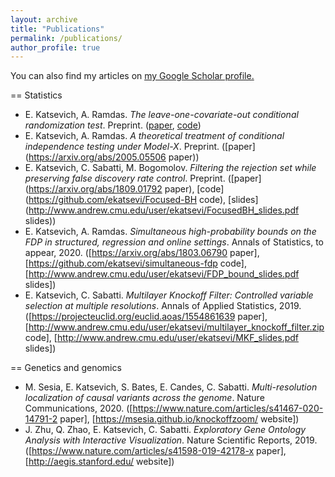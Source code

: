 ```yaml
---
layout: archive
title: "Publications"
permalink: /publications/
author_profile: true
---
```


You can also find my articles on <u><a href="https://scholar.google.com/citations?user=xC13Kb4AAAAJ&hl=en">my Google Scholar profile</a>.</u>

== Statistics

- E. Katsevich, A. Ramdas. *The leave-one-covariate-out conditional randomization test*. Preprint. ([paper](https://arxiv.org/abs/2006.08482), [code](https://github.com/ekatsevi/LOCO-CRT))
- E. Katsevich, A. Ramdas. *A theoretical treatment of conditional independence testing under Model-X*. Preprint. ([paper](https://arxiv.org/abs/2005.05506 paper))
- E. Katsevich, C. Sabatti, M. Bogomolov. *Filtering the rejection set while preserving false discovery rate control*. Preprint. ([paper](https://arxiv.org/abs/1809.01792 paper),  [code](https://github.com/ekatsevi/Focused-BH code), [slides](http://www.andrew.cmu.edu/user/ekatsevi/FocusedBH_slides.pdf slides))
- E. Katsevich, A. Ramdas. *Simultaneous high-probability bounds on the FDP in structured, regression and online settings*. Annals of Statistics, to appear, 2020. ([https://arxiv.org/abs/1803.06790 paper], [https://github.com/ekatsevi/simultaneous-fdp code], [http://www.andrew.cmu.edu/user/ekatsevi/FDP_bound_slides.pdf slides])
- E. Katsevich, C. Sabatti. *Multilayer Knockoff Filter: Controlled variable selection at multiple resolutions*. Annals of Applied Statistics, 2019. ([https://projecteuclid.org/euclid.aoas/1554861639 paper],  [http://www.andrew.cmu.edu/user/ekatsevi/multilayer_knockoff_filter.zip code], [http://www.andrew.cmu.edu/user/ekatsevi/MKF_slides.pdf slides])

== Genetics and genomics

- M. Sesia, E. Katsevich, S. Bates, E. Candes, C. Sabatti. *Multi-resolution localization of causal variants across the genome*. Nature Communications, 2020. ([https://www.nature.com/articles/s41467-020-14791-2 paper], [https://msesia.github.io/knockoffzoom/ website])
- J. Zhu, Q. Zhao, E. Katsevich, C. Sabatti. *Exploratory Gene Ontology Analysis with Interactive Visualization*. Nature Scientific Reports, 2019. ([https://www.nature.com/articles/s41598-019-42178-x paper], [http://aegis.stanford.edu/ website])
